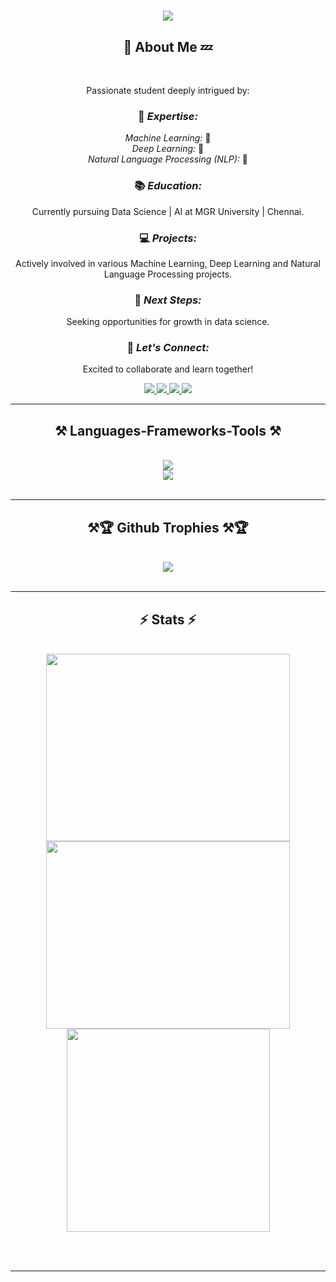 <h1 align="center">
    <img src="https://readme-typing-svg.herokuapp.com/?font=Righteous&size=35&center=true&vCenter=true&width=500&height=70&duration=4000&lines=Hi+There!+👋;+I'm+Javith Naseem+👽;" />
</h1>

<h2 align="center">💬 About Me 💤</h2>

<br/>

<div align="center">

Passionate student deeply intrigued by:

### 🧠 *Expertise:*

 *Machine Learning:* 🤖 <br/>
 *Deep Learning:* 🌟<br/>
 *Natural Language Processing (NLP):* 📝<br/>


### 📚 *Education:*

Currently pursuing Data Science | AI at MGR University | Chennai.

### 💻 *Projects:*

Actively involved in various Machine Learning, Deep Learning and Natural Language Processing projects.

### 🌱 *Next Steps:*

Seeking opportunities for growth in data science.

### 🤝 *Let's Connect:*

Excited to collaborate and learn together!




 </div>
 
<div align="center"> 
  <a href="mailto:abheshith7@gmail.com">
    <img src="https://img.shields.io/badge/Gmail-333333?style=for-the-badge&logo=gmail&logoColor=red" />
  </a>
  <a href="https://linkedin.com/in/abeshithkumaravel/" target="_blank">
    <img src="https://img.shields.io/badge/LinkedIn-0077B5?style=for-the-badge&logo=linkedin&logoColor=white" target="_blank" />
  </a>
  <a href="https://abeshith-portfolio.netlify.app/" target="_blank">
     <img src="https://img.shields.io/badge/Portfolio-FF5722?style=for-the-badge&logo=todoist&logoColor=white" target="_blank" /> <!-- sqlite, safari, google-chrome are other good icon options -->
  </a>
  <a href="https://www.kaggle.com/abeshith" target="_blank">
    <img src="https://img.shields.io/badge/Kaggle-333333?style=for-the-badge&logo=kaggle&logoColor=blue" />
</a> 


</div>

 <hr/>
 
<h2 align="center">⚒ Languages-Frameworks-Tools ⚒</h2>
<br/>
<div align="center">
    <img src="https://skillicons.dev/icons?i=python,html,css,sklearn,tensorflow" /><br>
    <img src="https://skillicons.dev/icons?i=docker,git,r,mysql,flask,redhat,github" /><br>
</div>

<br/>
<hr/>

<h2 align="center">⚒🏆 Github Trophies ⚒🏆</h2>
<br/>
<div align="center">
    <img src="https://github-profile-trophy.vercel.app/?username=Abeshith&theme=matrix&no-frame=false&no-bg=false&margin-w=4" /><br>
</div>

<br/>
<hr/>
<h2 align="center">⚡ Stats ⚡</h2>
<br>
<div align=center>
    <img width=390 height=300  src="https://github-readme-streak-stats.herokuapp.com/?user=Abeshith&theme=dark&hide_border=false" />
  <img width=390 height=300 src="https://github-readme-stats.vercel.app/api?username=Abeshith&theme=dark&hide_border=false&include_all_commits=true&count_private=true"/>
  <br/>
  <img width=325 align="center" src="https://github-readme-stats.vercel.app/api/top-langs/?username=Abeshith&theme=dark&hide_border=false&include_all_commits=true&count_private=true&layout=compact" />
</div>

<br/><br/>

<hr/>

<br/>
